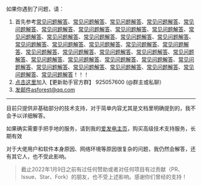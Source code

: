 如果你遇到了问题，请：

1. 首先参考[常见问题解答](FrequenctlyAskedQuestions.md)、[常见问题解答](FrequenctlyAskedQuestions.md)、[常见问题解答](FrequenctlyAskedQuestions.md)、[常见问题解答](FrequenctlyAskedQuestions.md)、[常见问题解答](FrequenctlyAskedQuestions.md)、[常见问题解答](FrequenctlyAskedQuestions.md)、[常见问题解答](FrequenctlyAskedQuestions.md)、[常见问题解答](FrequenctlyAskedQuestions.md)、[常见问题解答](FrequenctlyAskedQuestions.md)、[常见问题解答](FrequenctlyAskedQuestions.md)、[常见问题解答](FrequenctlyAskedQuestions.md)、[常见问题解答](FrequenctlyAskedQuestions.md)、[常见问题解答](FrequenctlyAskedQuestions.md)、[常见问题解答](FrequenctlyAskedQuestions.md)、[常见问题解答](FrequenctlyAskedQuestions.md)、[常见问题解答](FrequenctlyAskedQuestions.md)、[常见问题解答](FrequenctlyAskedQuestions.md)、[常见问题解答](FrequenctlyAskedQuestions.md)、[常见问题解答](FrequenctlyAskedQuestions.md)、[常见问题解答](FrequenctlyAskedQuestions.md)、[常见问题解答](FrequenctlyAskedQuestions.md)、[常见问题解答](FrequenctlyAskedQuestions.md)、[常见问题解答](FrequenctlyAskedQuestions.md)、[常见问题解答](FrequenctlyAskedQuestions.md)、[常见问题解答](FrequenctlyAskedQuestions.md)、[常见问题解答](FrequenctlyAskedQuestions.md)、[常见问题解答](FrequenctlyAskedQuestions.md)、[常见问题解答](FrequenctlyAskedQuestions.md)、[常见问题解答](FrequenctlyAskedQuestions.md)、[常见问题解答](FrequenctlyAskedQuestions.md)、[常见问题解答](FrequenctlyAskedQuestions.md)、[常见问题解答](FrequenctlyAskedQuestions.md)、[常见问题解答](FrequenctlyAskedQuestions.md)、[常见问题解答](FrequenctlyAskedQuestions.md)、[常见问题解答](FrequenctlyAskedQuestions.md)！！！
2. [点击这里](https://jq.qq.com/?_wv=1027&k=PqAEtn39)加入【更新助手官方群】 925057600  (@群主或私聊）
2. 发邮件asforest@qq.com

---

目前只提供非基础部分的技术支持，对于简单内容尤其是文档里明确提到的，我不会予以详细解答。

如果确实需要手把手地的服务，请到我的[爱发电主页](https://afdian.net/@aprilforest)，购买高级技术支持服务，长期有效

对于大佬用户和软件本身原因、网络环境等原因很复杂的问题，我仍然会解答，还有其它人，也不受此影响。 

> 截止2022年1月9日之前有过任何赞助或者对任何项目有过贡献（PR、Issue、Star、Fork）的朋友，也不受上述影响。感谢你们曾经的支持！



